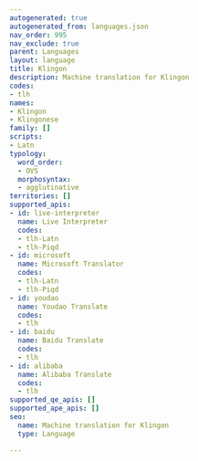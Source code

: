 ```yaml
---
autogenerated: true
autogenerated_from: languages.json
nav_order: 995
nav_exclude: true
parent: Languages
layout: language
title: Klingon
description: Machine translation for Klingon
codes:
- tlh
names:
- Klingon
- Klingonese
family: []
scripts:
- Latn
typology:
  word_order:
  - OVS
  morphosyntax:
  - agglutinative
territories: []
supported_apis:
- id: live-interpreter
  name: Live Interpreter
  codes:
  - tlh-Latn
  - tlh-Piqd
- id: microsoft
  name: Microsoft Translator
  codes:
  - tlh-Latn
  - tlh-Piqd
- id: youdao
  name: Youdao Translate
  codes:
  - tlh
- id: baidu
  name: Baidu Translate
  codes:
  - tlh
- id: alibaba
  name: Alibaba Translate
  codes:
  - tlh
supported_qe_apis: []
supported_ape_apis: []
seo:
  name: Machine translation for Klingon
  type: Language

---
```


